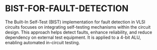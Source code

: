 # BIST-FOR-FAULT-DETECTION
The Built-In Self-Test (BIST) implementation for fault detection in VLSI circuits focuses on integrating self-testing mechanisms within the circuit design. This approach helps detect faults, enhance reliability, and reduce dependency on external test equipment. It is applied to a 4-bit ALU, enabling automated in-circuit testing.
